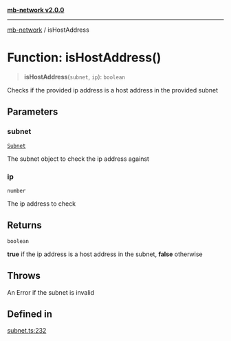 [**mb-network v2.0.0**](../README.md)

***

[mb-network](../README.md) / isHostAddress

# Function: isHostAddress()

> **isHostAddress**(`subnet`, `ip`): `boolean`

Checks if the provided ip address is a host address in the provided subnet

## Parameters

### subnet

[`Subnet`](../interfaces/Subnet.md)

The subnet object to check the ip address against

### ip

`number`

The ip address to check

## Returns

`boolean`

**true** if the ip address is a host address in the subnet, **false** otherwise

## Throws

An Error if the subnet is invalid

## Defined in

[subnet.ts:232](https://github.com/mbachmann97/mb-network/blob/3f5d1757544ae826d544d9a0cd9aec41c51c4650/src/subnet.ts#L232)

